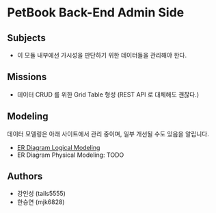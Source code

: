 # PetBook Back-End Admin Side

## Subjects

- 이 모듈 내부에선 가시성을 판단하기 위한 데이터들을 관리해야 한다.

## Missions

- 데이터 CRUD 를 위한 Grid Table 형성 (REST API 로 대체해도 괜찮다.)

## Modeling

데이터 모델링은 아래 사이트에서 관리 중이며, 일부 개선될 수도 있음을 알립니다.

* [ER Diagram Logical Modeling](https://miro.com/app/board/uXjVO3-jqbI=/)
* ER Diagram Physical Modeling: TODO

## Authors

* 강인성 (tails5555)
* 한승연 (mjk6828)